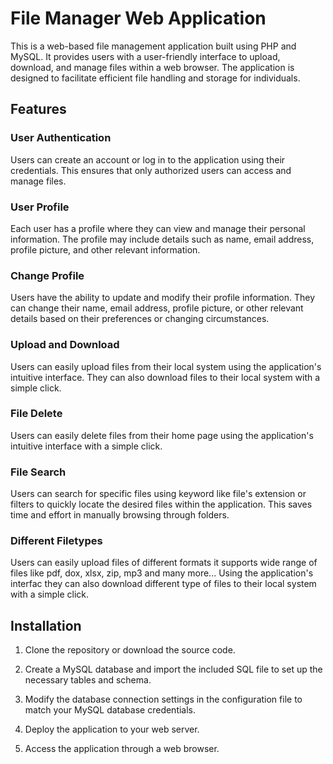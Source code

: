 # File Manager Web Application

This is a web-based file management application built using PHP and MySQL. It provides users with a user-friendly interface to upload, download, and manage files within a web browser. The application is designed to facilitate efficient file handling and storage for individuals.

## Features

### User Authentication
Users can create an account or log in to the application using their credentials. This ensures that only authorized users can access and manage files.

### User Profile
Each user has a profile where they can view and manage their personal information. The profile may include details such as name, email address, profile picture, and other relevant information.

### Change Profile
Users have the ability to update and modify their profile information. They can change their name, email address, profile picture, or other relevant details based on their preferences or changing circumstances.

### Upload and Download
Users can easily upload files from their local system using the application's intuitive interface. They can also download files to their local system with a simple click.

### File Delete
Users can easily delete files from their home page using the application's intuitive interface with a simple click.

### File Search
Users can search for specific files using keyword like file's extension or filters to quickly locate the desired files within the application. This saves time and effort in manually browsing through folders.

### Different Filetypes
Users can easily upload files of different formats it supports wide range of files like pdf, dox, xlsx, zip, mp3 and many more... Using the application's interfac they can also download different type of files to their local system with a simple click.

## Installation
1. Clone the repository or download the source code.

2. Create a MySQL database and import the included SQL file to set up the necessary tables and schema.

3. Modify the database connection settings in the configuration file to match your MySQL database credentials.

4. Deploy the application to your web server.

5. Access the application through a web browser.

